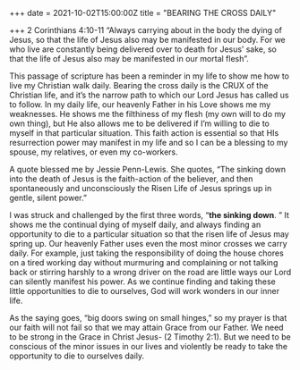 +++
date = 2021-10-02T15:00:00Z
title = "BEARING THE CROSS DAILY"

+++
2 Corinthians 4:10-11 “Always carrying about in the body the dying of Jesus, so that the life of Jesus also may be manifested in our body. For we who live are constantly being delivered over to death for Jesus’ sake, so that the life of Jesus also may be manifested in our mortal flesh”.

This passage of scripture has been a reminder in my life to show me how to live my Christian walk daily. Bearing the cross daily is the CRUX of the Christian life, and it’s the narrow path to which our Lord Jesus has called us to follow. In my daily life, our heavenly Father in his Love shows me my weaknesses. He shows me the filthiness of my flesh (my own will to do my own thing), but He also allows me to be delivered if I’m willing to die to myself in that particular situation. This faith action is essential so that HIs resurrection power may manifest in my life and so I can be a blessing to my spouse, my relatives, or even my co-workers.

A quote blessed me by Jessie Penn-Lewis. She quotes, “The sinking down into the death of Jesus is the faith-action of the believer, and then spontaneously and unconsciously the Risen Life of Jesus springs up in gentle, silent power.”

I was struck and challenged by the first three words, “**the sinking down**. ” It shows me the continual dying of myself daily, and always finding an opportunity to die to a particular situation so that the risen life of Jesus may spring up. Our heavenly Father uses even the most minor crosses we carry daily. For example, just taking the responsibility of doing the house chores on a tired working day without murmuring and complaining or not talking back or stirring harshly to a wrong driver on the road are little ways our Lord can silently manifest his power. As we continue finding and taking these little opportunities to die to ourselves, God will work wonders in our inner life.

As the saying goes, “big doors swing on small hinges,” so my prayer is that our faith will not fail so that we may attain Grace from our Father. We need to be strong in the Grace in Christ Jesus- (2 Timothy 2:1). But we need to be conscious of the minor issues in our lives and violently be ready to take the opportunity to die to ourselves daily.